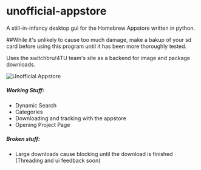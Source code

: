 # unofficial-appstore
A still-in-infancy desktop gui for the Homebrew Appstore written in python.

##While it's unlikely to cause too much damage, make a bakup of your sd card before using this program until it has been more thoroughly tested.

Uses the switchbru/4TU team's site as a backend for image and package downloads.

![Unofficial Appstore](https://cdn.discordapp.com/attachments/362974218352197633/623804162576220171/unknown.png)

##### Working Stuff:
 - Dynamic Search
 - Categories
 - Downloading and tracking with the appstore
 - Opening Project Page

##### Broken stuff:
 - Large downloads cause blocking until the download is finished (Threading and ui feedback soon)
